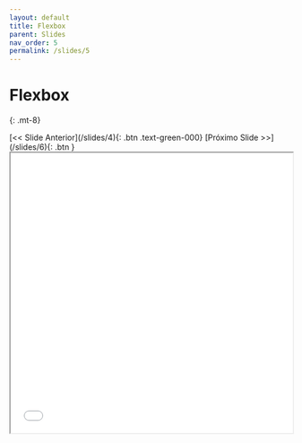 ```yaml
---
layout: default
title: Flexbox
parent: Slides
nav_order: 5
permalink: /slides/5
---
```


# Flexbox
{: .mt-8}

<span class="d-flex flex-justify-around mt-8">
[<< Slide Anterior](/slides/4){: .btn .text-green-000}
[Próximo Slide >>](/slides/6){: .btn }
</span>

<iframe src="{{ '/assets/slides/04_5-flexbox.pdf' | absolute_url }}" width="100%" height="500px">